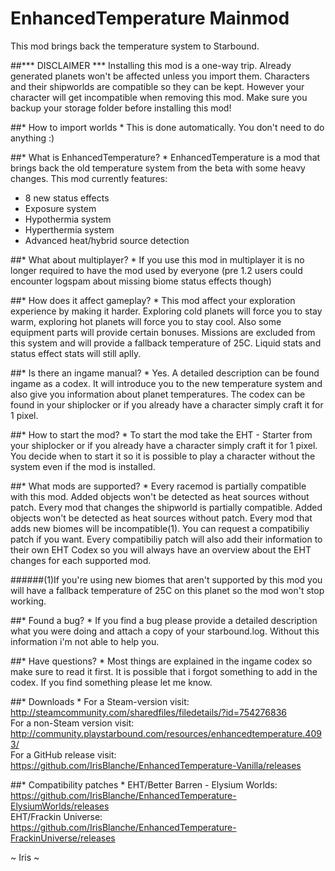 # EnhancedTemperature Mainmod
This mod brings back the temperature system to Starbound.  

##*** DISCLAIMER ***
Installing this mod is a one-way trip. Already generated planets won't be affected unless you import them. Characters and their shipworlds are compatible so they can be kept. However your character will get incompatible when removing this mod. Make sure you backup your storage folder before installing this mod!

##* How to import worlds *
This is done automatically. You don't need to do anything :)

##* What is EnhancedTemperature? *
EnhancedTemperature is a mod that brings back the old temperature system from the beta with some heavy changes. This mod currently features:
- 8 new status effects
- Exposure system
- Hypothermia system
- Hyperthermia system
- Advanced heat/hybrid source detection

##* What about multiplayer? *
If you use this mod in multiplayer it is no longer required to have the mod used by everyone (pre 1.2 users could encounter logspam about missing biome status effects though)

##* How does it affect gameplay? *
This mod affect your exploration experience by making it harder. Exploring cold planets will force you to stay warm, exploring hot planets will force you to stay cool. Also some equipment parts will provide certain bonuses.
Missions are excluded from this system and will provide a fallback temperature of 25C. Liquid stats and status effect stats will still aplly.

##* Is there an ingame manual? *
Yes. A detailed description can be found ingame as a codex. It will introduce you to the new temperature system and also give you information about planet temperatures. The codex can be found in your shiplocker or if you already have a character simply craft it for 1 pixel.

##* How to start the mod? *
To start the mod take the EHT - Starter from your shiplocker or if you already have a character simply craft it for 1 pixel. You decide when to start it so it is possible to play a character without the system even if the mod is installed.

##* What mods are supported? *
Every racemod is partially compatible with this mod. Added objects won't be detected as heat sources without patch.
Every mod that changes the shipworld is partially compatible. Added objects won't be detected as heat sources without patch.
Every mod that adds new biomes will be incompatible(1). You can request a compatibiliy patch if you want.
Every compatibiliy patch will also add their information to their own EHT Codex so you will always have an overview about the EHT changes for each supported mod.

######(1)If you're using new biomes that aren't supported by this mod you will have a fallback temperature of 25C on this planet so the mod won't stop working.

##* Found a bug? *
If you find a bug please provide a detailed description what you were doing and attach a copy of your starbound.log. Without this information i'm not able to help you.

##* Have questions? *
Most things are explained in the ingame codex so make sure to read it first.
It is possible that i forgot something to add in the codex. If you find something please let me know.

##* Downloads *
For a Steam-version visit: http://steamcommunity.com/sharedfiles/filedetails/?id=754276836  
For a non-Steam version visit: http://community.playstarbound.com/resources/enhancedtemperature.4093/  
For a GitHub release visit: https://github.com/IrisBlanche/EnhancedTemperature-Vanilla/releases  

##* Compatibility patches *
EHT/Better Barren - Elysium Worlds: https://github.com/IrisBlanche/EnhancedTemperature-ElysiumWorlds/releases  
EHT/Frackin Universe: https://github.com/IrisBlanche/EnhancedTemperature-FrackinUniverse/releases

~ Iris ~ 
